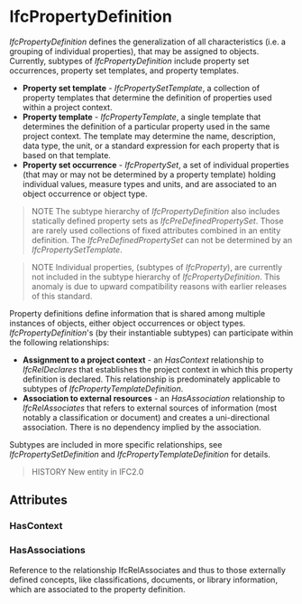 # IfcPropertyDefinition

_IfcPropertyDefinition_ defines the generalization of all characteristics (i.e. a grouping of individual properties), that may be assigned to objects. Currently, subtypes of _IfcPropertyDefinition_ include property set occurrences, property set templates, and property templates.

* **Property set template** - _IfcPropertySetTemplate_, a collection of property templates that determine the definition of properties used within a project context.
* **Property template** - _IfcPropertyTemplate_, a single template that determines the definition of a particular property used in the same project context. The template may determine the name, description, data type, the unit, or a standard expression for each property that is based on that template.
* **Property set occurrence** - _IfcPropertySet_, a set of individual properties (that may or may not be determined by a property template) holding individual values, measure types and units, and are associated to an object occurrence or object type.

> NOTE  The subtype hierarchy of _IfcPropertyDefinition_ also includes statically defined property sets as _IfcPreDefinedPropertySet_. Those are rarely used collections of fixed attributes combined in an entity definition. The _IfcPreDefinedPropertySet_ can not be determined by an _IfcPropertySetTemplate_.

> NOTE  Individual properties, (subtypes of _IfcProperty_), are currently not included in the subtype hierarchy of _IfcPropertyDefinition_. This anomaly is due to upward compatibility reasons with earlier releases of this standard.

Property definitions define information that is shared among multiple instances of objects, either object occurrences or object types. _IfcPropertyDefinition_'s (by their instantiable subtypes) can participate within the following relationships:

* **Assignment to a project context** - an _HasContext_ relationship to _IfcRelDeclares_ that establishes the project context in which this property definition is declared. This relationship is predominately applicable to subtypes of _IfcPropertyTemplateDefinition_.
* **Association to external resources** - an _HasAssociation_ relationship to _IfcRelAssociates_ that refers to external sources of information (most notably a classification or document) and creates a uni-directional association. There is no dependency implied by the association.

Subtypes are included in more specific relationships, see _IfcPropertySetDefinition_ and _IfcPropertyTemplateDefinition_ for details.

> HISTORY  New entity in IFC2.0

## Attributes

### HasContext


### HasAssociations
Reference to the relationship IfcRelAssociates and thus to those externally defined concepts, like classifications, documents, or library information, which are associated to the property definition.
